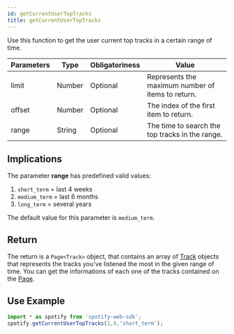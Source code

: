 ```yaml
---
id: getCurrentUserTopTracks
title: getCurrentUserTopTracks
---
```


Use this function to get the user current top tracks in a certain range of time.

Parameters | Type    | Obligatoriness | Value
-----------|---------|----------------|--------------
limit      | Number  | Optional       | Represents the maximum number of items to return.
offset     | Number  | Optional       | The index of the first item to return.
range      | String  | Optional       | The time to search the top tracks in the range.

## Implications

The parameter **range** has predefined valid values:  
1. `short_term` = last 4 weeks  
2. `medium_term` = last 6 months  
3. `long_term` = several years  

The default value for this parameter is `medium_term`.

## Return

The return is a `Page<Track>` object, that contains an array of [Track]() objects that represents the tracks you've listened the most in the given range of time. You can get the informations of each one of the tracks contained on the [Page]().

## Use Example

```javascript
import * as spotify from 'spotify-web-sdk';
spotify.getCurrentUserTopTracks(1,9,'short_term'); 
```